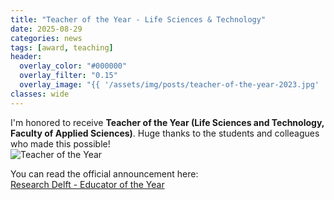 ```yaml
---
title: "Teacher of the Year - Life Sciences & Technology"
date: 2025-08-29
categories: news
tags: [award, teaching]
header:
  overlay_color: "#000000"
  overlay_filter: "0.15"
  overlay_image: "{{ '/assets/img/posts/teacher-of-the-year-2023.jpg' | relative_url }}"
classes: wide
---
```


I'm honored to receive **Teacher of the Year (Life Sciences and Technology, Faculty of Applied Sciences)**. Huge thanks to the students and colleagues who made this possible!<br>
<img src="{{ '/assets/img/posts/teacher-of-the-year-2023-teaser.jpg' | relative_url }}?v=2" alt="Teacher of the Year" loading="lazy" />

<!--more-->

You can read the official announcement here:  
[Research Delft - Educator of the Year](https://research.tudelft.nl/en/prizes/educator-of-the-year-life-science-and-technology)